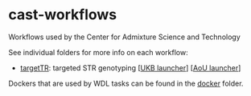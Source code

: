 # cast-workflows

Workflows used by the Center for Admixture Science and Technology

See individual folders for more info on each workflow:

* [targetTR](targetTR/README.md): targeted STR genotyping [[UKB launcher](targetTR/launch_ukb/README.md)] [[AoU launcher](targetTR/launch_aou/README.md)]

Dockers that are used by WDL tasks can be found in the [docker](docker/README.md) folder.
